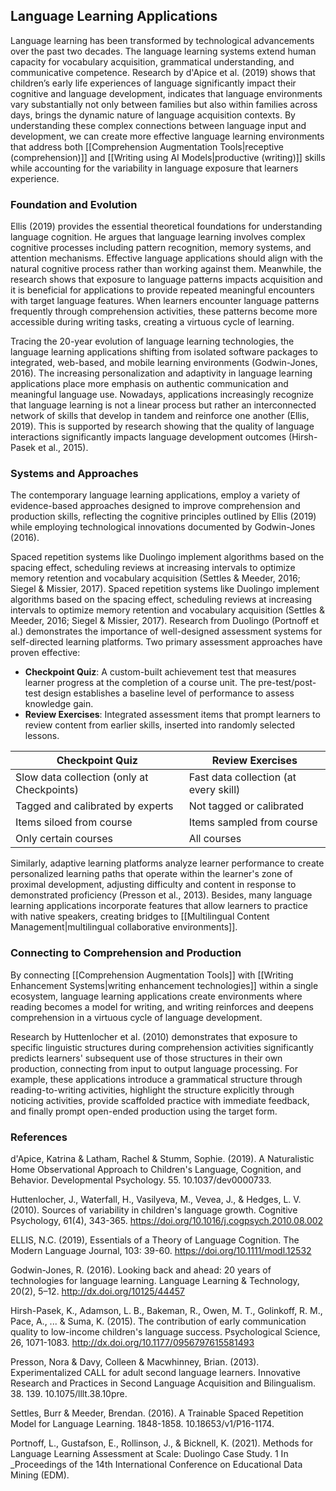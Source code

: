 ## Language Learning Applications

Language learning has been transformed by technological advancements over the past two decades. The language learning systems extend human capacity for vocabulary acquisition, grammatical understanding, and communicative competence. Research by d'Apice et al. (2019) shows that children’s early life experiences of language significantly impact their cognitive and language development, indicates that language environments vary substantially not only between families but also within families across days, brings the dynamic nature of language acquisition contexts. By understanding these complex connections between language input and development, we can create more effective language learning environments that address both [[Comprehension Augmentation Tools|receptive (comprehension)]] and [[Writing using AI Models|productive (writing)]] skills while accounting for the variability in language exposure that learners experience.

### Foundation and Evolution

Ellis (2019)  provides the essential theoretical foundations for understanding language cognition. 
He argues that language learning involves complex cognitive processes including pattern recognition, memory systems, and attention mechanisms. Effective language applications should align with the natural cognitive process rather than working against them. Meanwhile, the research shows that exposure to language patterns impacts acquisition and it is beneficial for applications to provide repeated meaningful encounters with target language features. When learners encounter language patterns frequently through comprehension activities, these patterns become more accessible during writing tasks, creating a virtuous cycle of learning.

Tracing the 20-year evolution of language learning technologies, the language learning applications shifting from isolated software packages to integrated, web-based, and mobile learning environments (Godwin-Jones, 2016). The increasing personalization and adaptivity in language learning applications place more emphasis on authentic communication and meaningful language use. Nowadays, applications increasingly recognize that language learning is not a linear process but rather an interconnected network of skills that develop in tandem and reinforce one another (Ellis, 2019). This is supported by research showing that the quality of language interactions significantly impacts language development outcomes (Hirsh-Pasek et al., 2015).

### Systems and Approaches

The contemporary language learning applications, employ a variety of evidence-based approaches designed to improve comprehension and production skills, reflecting the cognitive principles outlined by Ellis (2019) while employing technological innovations documented by Godwin-Jones (2016). 

Spaced repetition systems like Duolingo implement algorithms based on the spacing effect, scheduling reviews at increasing intervals to optimize memory retention and vocabulary acquisition (Settles & Meeder, 2016; Siegel & Missier, 2017). Spaced repetition systems like Duolingo implement algorithms based on the spacing effect, scheduling reviews at increasing intervals to optimize memory retention and vocabulary acquisition (Settles & Meeder, 2016; Siegel & Missier, 2017). Research from Duolingo (Portnoff et al.) demonstrates the importance of well-designed assessment systems for self-directed learning platforms. Two primary assessment approaches have proven effective:
- **Checkpoint Quiz**: A custom-built achievement test that measures learner progress at the completion of a course unit. The pre-test/post-test design establishes a baseline level of performance to assess knowledge gain.
- **Review Exercises**: Integrated assessment items that prompt learners to review content from earlier skills, inserted into randomly selected lessons.
  
| Checkpoint Quiz                            | Review Exercises                      |
| ------------------------------------------ | ------------------------------------- |
| Slow data collection (only at Checkpoints) | Fast data collection (at every skill) |
| Tagged and calibrated by experts           | Not tagged or calibrated              |
| Items siloed from course                   | Items sampled from course             |
| Only certain courses                       | All courses                           |

Similarly, adaptive learning platforms analyze learner performance to create personalized learning paths that operate within the learner's zone of proximal development, adjusting difficulty and content in response to demonstrated proficiency (Presson et al., 2013).  Besides, many language learning applications incorporate features that allow learners to practice with native speakers, creating bridges to [[Multilingual Content Management|multilingual collaborative environments]].

### Connecting to Comprehension and Production

By connecting [[Comprehension Augmentation Tools]] with [[Writing Enhancement Systems|writing enhancement technologies]] within a single ecosystem, language learning applications create environments where reading becomes a model for writing, and writing reinforces and deepens comprehension in a virtuous cycle of language development.

Research by Huttenlocher et al. (2010) demonstrates that exposure to specific linguistic structures during comprehension activities significantly predicts learners' subsequent use of those structures in their own production, connecting from input to output language processing. For example, these applications introduce a grammatical structure through reading-to-writing activities, highlight the structure explicitly through noticing activities, provide scaffolded practice with immediate feedback, and finally prompt open-ended production using the target form.


### References

d'Apice, Katrina & Latham, Rachel & Stumm, Sophie. (2019). A Naturalistic Home Observational Approach to Children's Language, Cognition, and Behavior. Developmental Psychology. 55. 10.1037/dev0000733. 

Huttenlocher, J., Waterfall, H., Vasilyeva, M., Vevea, J., & Hedges, L. V. (2010). Sources of variability in children's language growth. Cognitive Psychology, 61(4), 343-365. https://doi.org/10.1016/j.cogpsych.2010.08.002

ELLIS, N.C. (2019), Essentials of a Theory of Language Cognition. The Modern Language Journal, 103: 39-60. https://doi.org/10.1111/modl.12532

Godwin-Jones, R. (2016). Looking back and ahead: 20 years of technologies for language learning. Language Learning & Technology, 20(2), 5–12. http://dx.doi.org/10125/44457

Hirsh-Pasek, K., Adamson, L. B., Bakeman, R., Owen, M. T., Golinkoff, R. M., Pace, A., ... & Suma, K. (2015). The contribution of early communication quality to low-income children's language success. Psychological Science, 26, 1071-1083. http://dx.doi.org/10.1177/0956797615581493

Presson, Nora & Davy, Colleen & Macwhinney, Brian. (2013). Experimentalized CALL for adult second language learners. Innovative Research and Practices in Second Language Acquisition and Bilingualism. 38. 139. 10.1075/lllt.38.10pre. 

Settles, Burr & Meeder, Brendan. (2016). A Trainable Spaced Repetition Model for Language Learning. 1848-1858. 10.18653/v1/P16-1174. 

Portnoff, L., Gustafson, E., Rollinson, J., & Bicknell, K. (2021). Methods for Language Learning Assessment at Scale: Duolingo Case Study. 1 In _Proceedings of the 14th International Conference on Educational Data Mining (EDM). 
